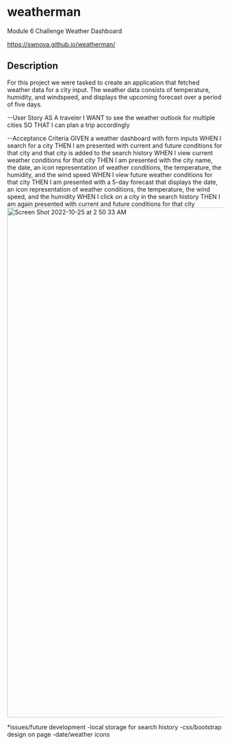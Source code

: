 # weatherman
Module 6 Challenge Weather Dashboard

https://swnova.github.io/weatherman/

## Description

For this project we were tasked to create an application that fetched weather data for a city input.
The weather data consists of temperature, humidity, and windspeed, and displays the upcoming forecast over a period of five days. 

--User Story
AS A traveler
I WANT to see the weather outlook for multiple cities
SO THAT I can plan a trip accordingly

--Acceptance Criteria
GIVEN a weather dashboard with form inputs
WHEN I search for a city
THEN I am presented with current and future conditions for that city and that city is added to the search history
WHEN I view current weather conditions for that city
THEN I am presented with the city name, the date, an icon representation of weather conditions, the temperature, the humidity, and the wind speed
WHEN I view future weather conditions for that city
THEN I am presented with a 5-day forecast that displays the date, an icon representation of weather conditions, the temperature, the wind speed, and the humidity
WHEN I click on a city in the search history
THEN I am again presented with current and future conditions for that city
<img width="1188" alt="Screen Shot 2022-10-25 at 2 50 33 AM" src="https://user-images.githubusercontent.com/113868025/197742474-aaf33a3b-a534-4704-9939-d3395ecd64d2.png">

*issues/future development
-local storage for search history
-css/bootstrap design on page
-date/weather icons
